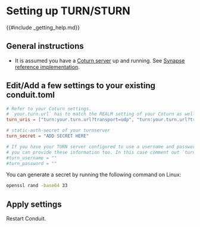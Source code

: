 # Setting up TURN/STURN

{{#include _getting_help.md}}

## General instructions

- It is assumed you have a [Coturn server](https://github.com/coturn/coturn) up and running. See [Synapse reference implementation](https://github.com/matrix-org/synapse/blob/e3fe6347be1da930b6a0ed2005b565369800a327/docs/turn-howto.md).

## Edit/Add a few settings to your existing conduit.toml

```toml
# Refer to your Coturn settings.
# `your.turn.url` has to match the REALM setting of your Coturn as well as `transport`.
turn_uris = ["turn:your.turn.url?transport=udp", "turn:your.turn.url?transport=tcp"]

# static-auth-secret of your turnserver
turn_secret = "ADD SECRET HERE"

# If you have your TURN server configured to use a username and password
# you can provide these information too. In this case comment out `turn_secret above`!
#turn_username = ""
#turn_password = ""
```

You can generate a secret by running the following command on Linux:

```bash
openssl rand -base64 33
```

## Apply settings

Restart Conduit.
